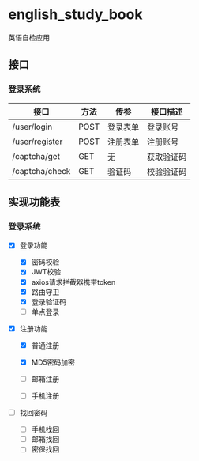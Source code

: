 # english_study_book
英语自检应用

## 接口

### 登录系统

| 接口           | 方法 | 传参     | 接口描述   |
| -------------- | ---- | -------- | ---------- |
| /user/login    | POST | 登录表单 | 登录账号   |
| /user/register | POST | 注册表单 | 注册账号   |
| /captcha/get   | GET  | 无       | 获取验证码 |
| /captcha/check | GET  | 验证码   | 校验验证码 |



## 实现功能表

### 登录系统

- [x] 登录功能

  - [x] 密码校验
  - [x] JWT校验
  - [x] axios请求拦截器携带token
  - [x] 路由守卫
  - [x] 登录验证码
  - [ ] 单点登录

- [x] 注册功能

  - [x] 普通注册
  - [x] MD5密码加密

  - [ ] 邮箱注册
  - [ ] 手机注册

- [ ] 找回密码

  - [ ] 手机找回
  - [ ] 邮箱找回
  - [ ] 密保找回